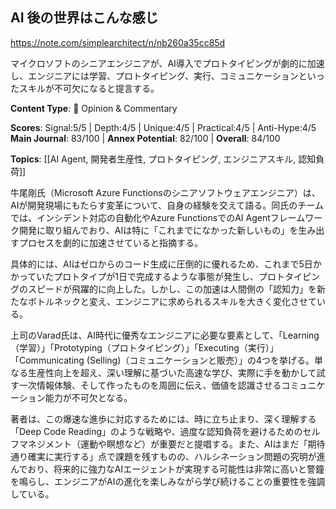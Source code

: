 ## AI 後の世界はこんな感じ

https://note.com/simplearchitect/n/nb260a35cc85d

マイクロソフトのシニアエンジニアが、AI導入でプロトタイピングが劇的に加速し、エンジニアには学習、プロトタイピング、実行、コミュニケーションといったスキルが不可欠になると提言する。

**Content Type**: 💭 Opinion & Commentary

**Scores**: Signal:5/5 | Depth:4/5 | Unique:4/5 | Practical:4/5 | Anti-Hype:4/5
**Main Journal**: 83/100 | **Annex Potential**: 82/100 | **Overall**: 84/100

**Topics**: [[AI Agent, 開発者生産性, プロトタイピング, エンジニアスキル, 認知負荷]]

牛尾剛氏（Microsoft Azure Functionsのシニアソフトウェアエンジニア）は、AIが開発現場にもたらす変革について、自身の経験を交えて語る。同氏のチームでは、インシデント対応の自動化やAzure FunctionsでのAI Agentフレームワーク開発に取り組んでおり、AIは特に「これまでになかった新しいもの」を生み出すプロセスを劇的に加速させていると指摘する。

具体的には、AIはゼロからのコード生成に圧倒的に優れるため、これまで5日かかっていたプロトタイプが1日で完成するような事態が発生し、プロトタイピングのスピードが飛躍的に向上した。しかし、この加速は人間側の「認知力」を新たなボトルネックと変え、エンジニアに求められるスキルを大きく変化させている。

上司のVarad氏は、AI時代に優秀なエンジニアに必要な要素として、「Learning（学習）」「Prototyping（プロトタイピング）」「Executing（実行）」「Communicating (Selling)（コミュニケーションと販売）」の4つを挙げる。単なる生産性向上を超え、深い理解に基づいた高速な学び、実際に手を動かして試す一次情報体験、そして作ったものを周囲に伝え、価値を認識させるコミュニケーション能力が不可欠となる。

著者は、この爆速な進歩に対応するためには、時に立ち止まり、深く理解する「Deep Code Reading」のような戦略や、過度な認知負荷を避けるためのセルフマネジメント（運動や瞑想など）が重要だと提唱する。また、AIはまだ「期待通り確実に実行する」点で課題を残すものの、ハルシネーション問題の究明が進んでおり、将来的に強力なAIエージェントが実現する可能性は非常に高いと警鐘を鳴らし、エンジニアがAIの進化を楽しみながら学び続けることの重要性を強調している。